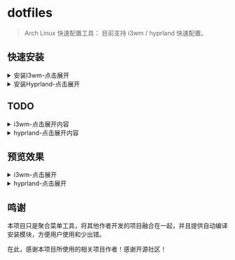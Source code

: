 # dotfiles
> Arch Linux 快速配置工具： 目前支持 i3wm / hyprland 快速配置。
> 


## 快速安装


<details>
<summary>安装I3wm-点击展开</summary>


使用 curl 或者 wget 命令快速下载 `i3config`命令:
```
#wget -O i3config https://raw.githubusercontent.com/switchToLinux/dotfiles/main/i3config

curl -L -o i3config https://raw.githubusercontent.com/switchToLinux/dotfiles/main/i3config

chmod +x i3config

./i3config

```


`i3config`已经验证可用的 Linux发行版:
- [debian 12](https://www.debian.org/)
- [fedora 38](https://fedoraproject.org/)
- [openSUSE leap 15.5](https://get.opensuse.org/leap/)
- [Arch Linux](https://archlinux.org/)
- [Ubuntu](https://www.ubuntu.com)


系统信息

|Distro|[Arch Linux](https://archlinux.org/)|
|:---:|:---:|
|WM|[i3wm](https://github.com/i3/i3)|
|DM|[lightdm](https://github.com/canonical/lightdm)|
|Bar|[Polybar](https://github.com/polybar/polybar)|
|Menu|[Rofi](https://github.com/davatorium/rofi)-[rofi-themes](https://github.com/adi1090x/rofi)|
|Compositor|[Picom](https://github.com/yshui/picom)|
|Terminal|[konsole](https://konsole.kde.org) / [kitty](https://sw.kovidgoyal.net/kitty/) / [xfce4-terminal](https://gitlab.xfce.org/apps/xfce4-terminal) |
|Widgets|[eww,ElKowars wacky widgets](https://github.com/elkowar/eww)|
|Music/Player|[mpd](https://github.com/MusicPlayerDaemon/MPD)-[ncmpcpp](https://github.com/ncmpcpp/ncmpcpp)|
|File Manager|[Thunar](https://gitlab.xfce.org/xfce/thunar)|
|Terminal File Manager|[ranger](https://github.com/ranger/ranger) written in Python/ [yazi](https://github.com/sxyazi/yazi) written in Rust.|
|Shell|[Zsh](https://www.zsh.org/)-[oh-my-zsh](https://ohmyz.sh/)|
|wallpaper| [feh](https://github.com/derf/feh)-[variety](https://github.com/varietywalls/variety)|
|Xresources-themes| [Xresources-themes](https://github.com/janoamaral/Xresources-themes)|
|clipboard| [clipmenu](https://github.com/cdown/clipmenu) |
|locker| [i3lock-color](https://github.com/Raymo111/i3lock-color)|
|screensaver| [XScreenSaver](https://www.jwz.org/xscreensaver)|
|audio| [pulseaudio](https://www.freedesktop.org/wiki/Software/PulseAudio/) |


> i3wm 推荐编译源码版本，通常自带版本比较低，有些新功能不支持.
> 
> eww是一个适用于所有wm的组件,可以定制一些小组件功能，但对于不同分辨率切换有些让人头疼.
>
> variety可以动态设置壁纸，但它底层还是依赖feh 的。
>
> 也许给i3wm再添加个屏保更有趣一点，我们就选择使用 `XScreenSaver` 作为屏保程序，这个比之前使用的`xautolock`更有趣一些，内置了很多的动画效果。

</details>

<details>
<summary>安装Hyprland-点击展开</summary>
使用 curl 或者 wget 命令快速下载 `wconfig`命令:

```bash
# wget -O wconfig https://raw.githubusercontent.com/switchToLinux/dotfiles/main/wconfig
curl -L -o wconfig https://raw.githubusercontent.com/switchToLinux/dotfiles/main/wconfig

chmod +x wconfig

./wconfig

```

`wconfig`已经验证可用的 Linux发行版:
- [Arch Linux系列](https://archlinux.org/)


**hyprland 环境配置**

| 模块 | 方案 |  备注   |
| :----: | :----- | :----- |
| Linux发行版 |  [ArchLinux](https://archlinux.org/) | 高度可定制化Linux发行版 ，文档丰富 |
|   WM   |      [hyprland](https://wiki.hyprland.org/) |  平铺窗口管理器 ,基于Wayland实现。|
|   DM   |   sddm |   用于启动Hyprland和登录管理，支持X11 和 Wayland ，搭配主题可以配置出精美的登录窗口 |
|  Bar   |  [waybar](https://github.com/Alexays/Waybar/wiki)  |   一个高度可定制化的状态栏   |
|  Menu  | [wofi](https://hg.sr.ht/~scoopta/wofi) |  一个高度可定制化的菜单程序   |
| Clipboard | [cliphist](https://github.com/sentriz/cliphist)  |  剪切板历史记录程序   |
| notify |  mako |  通知程序   |
| wallpaper| hyprpaper |  壁纸程序   |
|  lock |  hyprlock |  锁屏程序   |
|  terminal | xfce4-terminal  |  终端程序   |
| bluetooth |  blueman |  蓝牙程序   |
|  editor |  neovim |  一个高度可定制化的编辑器程序   |
|  browser |  firefox |  可定制化的浏览器程序,[推荐配置参考ShyFox](https://github.com/Naezr/ShyFox)  |
|  media player |  mpv |  一个高度可定制化的媒体播放器程序   |
|  file manager |  thunar |  一个高度可定制化的文件管理器程序   |
|Terminal File Manager|[yazi](https://github.com/sxyazi/yazi) written in Rust.| 高效的非阻塞文件管理器 |
|  screenshot |  flameshot |  截图程序, flameshot可能不支持Hyprland，需要更改一下环境变量才能支持`env XDG_CURRENT_DESKTOP=Sway flameshot`   |
|  audio |  pipewire |  音频程序   |
|  password manager |  keepassxc |  密码管理器程序   |


> wconfig 命令还在开发中，目前只支持Arch Linux系列，后续会支持更多的Linux发行版。

</details>



## TODO

<details>
  <summary>i3wm-点击展开内容</summary>

- [x] 配置i3wm文件
- [x] 集成 polybar_themes 项目到 i3wm环境
- [x] 配置 picom 合成器，优化透明效果
- [x] 配置 mpd 音乐播放器(编译源码安装mpd过程问题较多，暂自行安装 mpd/mpc/ncmpcpp)
- [x] 配置 ncmpcpp 音乐播放器客户端
- [x] 配置 ranger 文件浏览器
- [ ] 集成 `Eww` 配置("平替"polybar_themes)，`Eww`支持`X11`和`Wayland`协议。
- [x] 配置 dunst 通知管理
- [x] 配置 rofi 启动器
- [x] 配置 ~/.Xresources 主题
- [x] 配置 rofi 主题(包含启动器、小插件和powermenu)
- [x] 锁屏工具选择`i3lock-color`版本替换原有的i3lock
- [ ] rofi主题优化，自适应分辨率(字体大小、布局)
- [ ] 实现锁屏切换选择，可选 xscreensaver /i3lock / betterlockscreen 等等可用锁屏软件
- [x] 支持 `ArchLinux` / `Manjaro` 发行版的软件编译安装及配置
- [x] i3wm 浮动视频小窗口的位置动态根据屏幕分辨率调整
- [x] 支持选择 lightdm/sddm/gdm等不同的显示管理器安装与切换
- [ ] 支持根据不同显示管理器的主题切换功能
- [x] 支持定制`firefox`页面主题`userChrome.css`
- [ ] 增加[polybar-scripts](https://github.com/polybar/polybar-scripts)的支持
- [x] 动态背景(视频或屏保效果)设置实现(`i3wall`)

</details>

<details>
  <summary>hyprland-点击展开内容</summary>

- [x] 基础Hyprland配置，包括快捷键、窗口管理、屏幕布局等。
- [x] SDDM主题配置.
- [x] hyprcursor主题配置.
- [x] mako通知配置.
- [x]  hyprlock锁屏配置.
- [x]  wofi菜单配置.
- [x]  cliphist剪切板历史记录配置.   
- [x]  waybar状态栏基础配置.
- [x] waybar多种主题实现切换选择: 主题/样式/布局切换，并且支持自动切换颜色搭配。
- [ ] 支持更丰富的waybar主题

</details>

## 预览效果

<details>
<summary>i3wm-点击展开</summary>

![i3wm](previews/i3wm_demo1.jpg)

</details>

<details>
<summary>hyprland-点击展开</summary>

![hyprland](previews/hyprland_demo1.jpeg)

</details>


## 鸣谢

本项目只是聚合菜单工具，将其他作者开发的项目融合在一起，并且提供自动编译安装模块，方便用户使用和少出错。

在此，感谢本项目所使用的相关项目作者！感谢开源社区！
